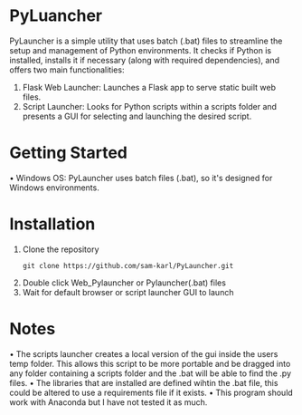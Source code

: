 # PyLuancher
PyLauncher is a simple utility that uses batch (.bat) files to streamline the setup and management of Python environments. It checks if Python is installed, installs it if necessary (along with required dependencies), and offers two main functionalities:

1. Flask Web Launcher: Launches a Flask app to serve static built web files.
2. Script Launcher: Looks for Python scripts within a scripts folder and presents a GUI for selecting and launching the desired script.

# Getting Started
• Windows OS: PyLauncher uses batch files (.bat), so it's designed for Windows environments.

# Installation
1. Clone the repository
   ```
   git clone https://github.com/sam-karl/PyLauncher.git
   ```
2. Double click Web_Pylauncher or Pylauncher(.bat) files
3. Wait for default browser or script launcher GUI to launch

# Notes
• The scripts launcher creates a local version of the gui inside the users temp folder. This allows this script to be more portable and be dragged into any folder containing a scripts folder and the .bat will be able to find the .py files.
• The libraries that are installed are defined wihtin the .bat file, this could be altered to use a requirements file if it exists.
• This program should work with Anaconda but I have not tested it as much.




